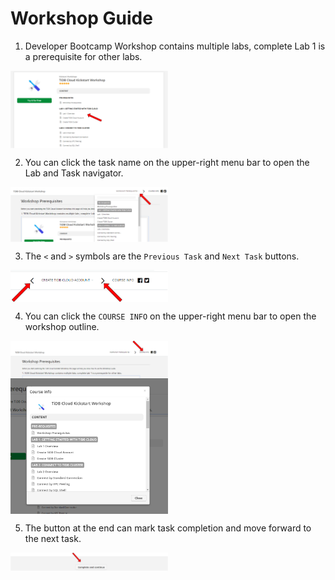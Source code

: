 # Workshop Guide

1. Developer Bootcamp Workshop contains multiple labs, complete Lab 1 is a prerequisite for other labs.
<img src="./diagram/ch0-0-1.png" width="50%" align="top"/>

2. You can click the task name on the upper-right menu bar to open the Lab and Task navigator.
<img src="./diagram/ch0-0-2.png" width="50%" align="top"/>

3. The `<` and `>` symbols are the `Previous Task` and `Next Task` buttons.
<img src="./diagram/ch0-0-3.png" width="50%" align="top"/>

4. You can click the `COURSE INFO` on the upper-right menu bar to open the workshop outline.
<img src="./diagram/ch0-0-4.png" width="50%" align="top"/>
<img src="./diagram/ch0-0-6.png" width="50%" align="top"/>

5. The button at the end can mark task completion and move forward to the next task.
<img src="./diagram/ch0-0-5.png" width="50%" align="top"/>
